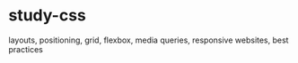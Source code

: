 # study-css
layouts, positioning, grid, flexbox, media queries, responsive websites, best practices
